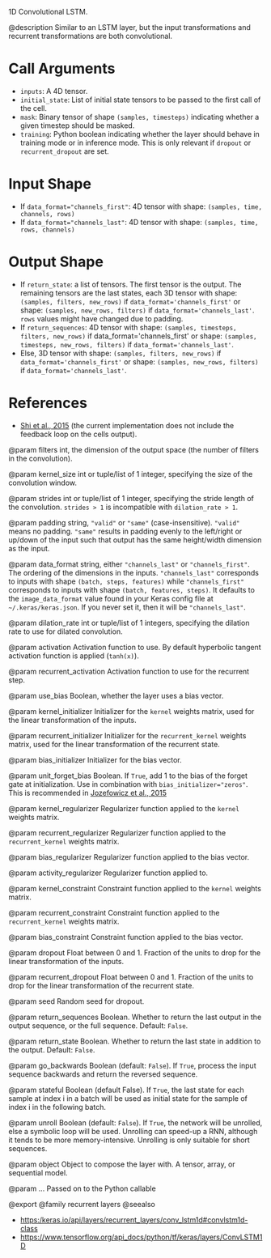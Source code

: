 1D Convolutional LSTM.

@description
Similar to an LSTM layer, but the input transformations
and recurrent transformations are both convolutional.

# Call Arguments
- `inputs`: A 4D tensor.
- `initial_state`: List of initial state tensors to be passed to the first
    call of the cell.
- `mask`: Binary tensor of shape `(samples, timesteps)` indicating whether a
    given timestep should be masked.
- `training`: Python boolean indicating whether the layer should behave in
    training mode or in inference mode.
    This is only relevant if `dropout` or `recurrent_dropout` are set.

# Input Shape
- If `data_format="channels_first"`:
    4D tensor with shape: `(samples, time, channels, rows)`
- If `data_format="channels_last"`:
    4D tensor with shape: `(samples, time, rows, channels)`

# Output Shape
- If `return_state`: a list of tensors. The first tensor is the output.
    The remaining tensors are the last states,
    each 3D tensor with shape: `(samples, filters, new_rows)` if
    `data_format='channels_first'`
    or shape: `(samples, new_rows, filters)` if
    `data_format='channels_last'`.
    `rows` values might have changed due to padding.
- If `return_sequences`: 4D tensor with shape: `(samples, timesteps,
    filters, new_rows)` if data_format='channels_first'
    or shape: `(samples, timesteps, new_rows, filters)` if
    `data_format='channels_last'`.
- Else, 3D tensor with shape: `(samples, filters, new_rows)` if
    `data_format='channels_first'`
    or shape: `(samples, new_rows, filters)` if
    `data_format='channels_last'`.

# References
- [Shi et al., 2015](http://arxiv.org/abs/1506.04214v1)
    (the current implementation does not include the feedback loop on the
    cells output).

@param filters
int, the dimension of the output space (the number of filters
in the convolution).

@param kernel_size
int or tuple/list of 1 integer, specifying the size of
the convolution window.

@param strides
int or tuple/list of 1 integer, specifying the stride length
of the convolution. `strides > 1` is incompatible with
`dilation_rate > 1`.

@param padding
string, `"valid"` or `"same"` (case-insensitive).
`"valid"` means no padding. `"same"` results in padding evenly to
the left/right or up/down of the input such that output has the
same height/width dimension as the input.

@param data_format
string, either `"channels_last"` or `"channels_first"`.
The ordering of the dimensions in the inputs. `"channels_last"`
corresponds to inputs with shape `(batch, steps, features)`
while `"channels_first"` corresponds to inputs with shape
`(batch, features, steps)`. It defaults to the `image_data_format`
value found in your Keras config file at `~/.keras/keras.json`.
If you never set it, then it will be `"channels_last"`.

@param dilation_rate
int or tuple/list of 1 integers, specifying the dilation
rate to use for dilated convolution.

@param activation
Activation function to use. By default hyperbolic tangent
activation function is applied (`tanh(x)`).

@param recurrent_activation
Activation function to use for the recurrent step.

@param use_bias
Boolean, whether the layer uses a bias vector.

@param kernel_initializer
Initializer for the `kernel` weights matrix,
used for the linear transformation of the inputs.

@param recurrent_initializer
Initializer for the `recurrent_kernel` weights
matrix, used for the linear transformation of the recurrent state.

@param bias_initializer
Initializer for the bias vector.

@param unit_forget_bias
Boolean. If `True`, add 1 to the bias of
the forget gate at initialization.
Use in combination with `bias_initializer="zeros"`.
This is recommended in [Jozefowicz et al., 2015](
http://www.jmlr.org/proceedings/papers/v37/jozefowicz15.pdf)

@param kernel_regularizer
Regularizer function applied to the `kernel` weights
matrix.

@param recurrent_regularizer
Regularizer function applied to the
`recurrent_kernel` weights matrix.

@param bias_regularizer
Regularizer function applied to the bias vector.

@param activity_regularizer
Regularizer function applied to.

@param kernel_constraint
Constraint function applied to the `kernel` weights
matrix.

@param recurrent_constraint
Constraint function applied to the
`recurrent_kernel` weights matrix.

@param bias_constraint
Constraint function applied to the bias vector.

@param dropout
Float between 0 and 1. Fraction of the units to drop for the
linear transformation of the inputs.

@param recurrent_dropout
Float between 0 and 1. Fraction of the units to drop
for the linear transformation of the recurrent state.

@param seed
Random seed for dropout.

@param return_sequences
Boolean. Whether to return the last output
in the output sequence, or the full sequence. Default: `False`.

@param return_state
Boolean. Whether to return the last state in addition
to the output. Default: `False`.

@param go_backwards
Boolean (default: `False`).
If `True`, process the input sequence backwards and return the
reversed sequence.

@param stateful
Boolean (default False). If `True`, the last state
for each sample at index i in a batch will be used as initial
state for the sample of index i in the following batch.

@param unroll
Boolean (default: `False`).
If `True`, the network will be unrolled,
else a symbolic loop will be used.
Unrolling can speed-up a RNN,
although it tends to be more memory-intensive.
Unrolling is only suitable for short sequences.

@param object
Object to compose the layer with. A tensor, array, or sequential model.

@param ...
Passed on to the Python callable

@export
@family recurrent layers
@seealso
+ <https:/keras.io/api/layers/recurrent_layers/conv_lstm1d#convlstm1d-class>
+ <https://www.tensorflow.org/api_docs/python/tf/keras/layers/ConvLSTM1D>
